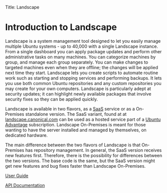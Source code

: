 Title: Landscape

# Introduction to Landscape

Landscape is a system management tool designed to let you easily manage multiple Ubuntu systems - up to 40,000 with a single Landscape instance. From a single dashboard you can apply package updates and perform other administrative tasks on many machines. You can categorize machines by group, and manage each group separately. You can make changes to targeted machines even when they are offline; the changes will be applied next time they start. Landscape lets you create scripts to automate routine work such as starting and stopping services and performing backups. It lets you use both common Ubuntu repositories and any custom repositories you may create for your own computers. Landscape is particularly adept at security updates; it can highlight newly available packages that involve security fixes so they can be applied quickly. 

Landscape is available in two flavors, as a [SaaS](https://landscape.canonical.com/) service or as a On-Premises standalone version. The SaaS variant, found at at [landscape.canonical.com](https://landscape.canonical.com/) can be used as a hosted service part of a [Ubuntu Advantage](https://buy.ubuntu.com/) subscription. Landscape On-Premises is meant for those wanting to have the server installed and managed by themselves, on dedicated hardware.

The main difference between the two flavors of Landscape is that On-Premises has repository management. In general, the SaaS version receives new features first. Therefore, there is the possibility for differences between the two versions. The base code is the same, but the SaaS version might get new features and bug fixes faster than Landscape On-Premises.

[User Guide](./user-guide.md)

[API Documentation](./api.md)
